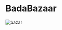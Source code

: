 # BadaBazaar
![bazar](https://user-images.githubusercontent.com/106758417/229332513-71336889-2b69-427b-922a-73dbb2601ff8.png)

